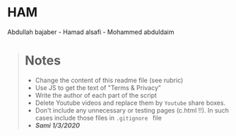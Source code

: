 # HAM
Abdullah bajaber - Hamad alsafi - Mohammed abduldaim


> # Notes
> * Change the content of this readme file (see rubric)
> * Use JS to get the text of "Terms & Privacy"
> * Write the author of each part of the script
> * Delete Youtube videos and replace them by `Youtube` share boxes.
> * Don't include any unnecessary or testing pages (c.html !!). In such cases include those files in `.gitignore ` file
 > * ___Sami 1/3/2020___
